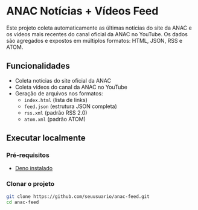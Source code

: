 # ANAC Notícias + Vídeos Feed

Este projeto coleta automaticamente as últimas notícias do site da ANAC e os vídeos mais recentes do canal oficial da ANAC no YouTube. Os dados são agregados e expostos em múltiplos formatos: HTML, JSON, RSS e ATOM.

## Funcionalidades

- Coleta notícias do site oficial da ANAC
- Coleta vídeos do canal da ANAC no YouTube
- Geração de arquivos nos formatos:
  - `index.html` (lista de links)
  - `feed.json` (estrutura JSON completa)
  - `rss.xml` (padrão RSS 2.0)
  - `atom.xml` (padrão ATOM)

## Executar localmente

### Pré-requisitos
- [Deno instalado](https://deno.land/manual@v1.40.0/getting_started/installation)

### Clonar o projeto
```bash
git clone https://github.com/seuusuario/anac-feed.git
cd anac-feed
